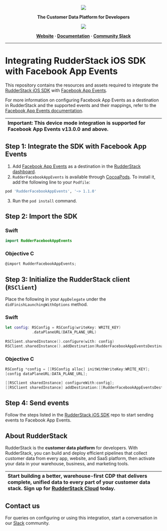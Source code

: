<p align="center">
  <a href="https://rudderstack.com/">
    <img src="https://user-images.githubusercontent.com/59817155/121357083-1c571300-c94f-11eb-8cc7-ce6df13855c9.png">
  </a>
</p>

<p align="center"><b>The Customer Data Platform for Developers</b></p>

<p align="center">
  <a href="https://cocoapods.org/pods/RudderFacebookAppEvents">
    <img src="https://img.shields.io/cocoapods/v/RudderFacebookAppEvents.svg?style=flat">
    </a>
</p>

<p align="center">
  <b>
    <a href="https://rudderstack.com">Website</a>
    ·
    <a href="https://www.rudderstack.com/docs/stream-sources/rudderstack-sdk-integration-guides/rudderstack-ios-sdk/ios-v2/">Documentation</a>
    ·
    <a href="https://rudderstack.com/join-rudderstack-slack-community">Community Slack</a>
  </b>
</p>

---
# Integrating RudderStack iOS SDK with Facebook App Events

This repository contains the resources and assets required to integrate the [RudderStack iOS SDK](https://www.rudderstack.com/docs/stream-sources/rudderstack-sdk-integration-guides/rudderstack-ios-sdk/ios-v2/) with [Facebook App Events](https://developers.facebook.com/docs/app-events/overview).

For more information on configuring Facebook App Events as a destination in RudderStack and the supported events and their mappings, refer to the [Facebook App Events documentation](https://www.rudderstack.com/docs/destinations/advertising/facebook-app-events/).

| Important: This device mode integration is supported for Facebook App Events v13.0.0 and above. |
| :---|

## Step 1: Integrate the SDK with Facebook App Events

1. Add [Facebook App Events](https://developers.facebook.com/docs/app-events/overview) as a destination in the [RudderStack dashboard](https://app.rudderstack.com/).
2. `RudderFacebookAppEvents` is available through [CocoaPods](https://cocoapods.org). To install it, add the following line to your `Podfile`:

```ruby
pod 'RudderFacebookAppEvents', '~> 1.1.0'
```

3. Run the `pod install` command.

## Step 2: Import the SDK

### Swift

```swift
import RudderFacebookAppEvents
```

### Objective C

```objective-c
@import RudderFacebookAppEvents;
```

## Step 3: Initialize the RudderStack client (`RSClient`)

Place the following in your `AppDelegate` under the `didFinishLaunchingWithOptions` method.

### Swift

```swift
let config: RSConfig = RSConfig(writeKey: WRITE_KEY)
            .dataPlaneURL(DATA_PLANE_URL)       
             
RSClient.sharedInstance().configure(with: config)
RSClient.sharedInstance().addDestination(RudderFacebookAppEventsDestination())
```

### Objective C

```objective-c
RSConfig *config = [[RSConfig alloc] initWithWriteKey:WRITE_KEY];
[config dataPlaneURL:DATA_PLANE_URL];

[[RSClient sharedInstance] configureWith:config];
[[RSClient sharedInstance] addDestination:[[RudderFacebookAppEventsDestination alloc] init]];
```

## Step 4: Send events

Follow the steps listed in the [RudderStack iOS SDK](https://github.com/rudderlabs/rudder-sdk-ios/tree/master-v2#sending-events) repo to start sending events to Facebook App Events.

## About RudderStack

RudderStack is the **customer data platform** for developers. With RudderStack, you can build and deploy efficient pipelines that collect customer data from every app, website, and SaaS platform, then activate your data in your warehouse, business, and marketing tools.

| Start building a better, warehouse-first CDP that delivers complete, unified data to every part of your customer data stack. Sign up for [RudderStack Cloud](https://app.rudderstack.com/signup?type=freetrial) today. |
| :---|

## Contact us

For queries on configuring or using this integration, start a conversation in our [Slack](https://rudderstack.com/join-rudderstack-slack-community) community.
